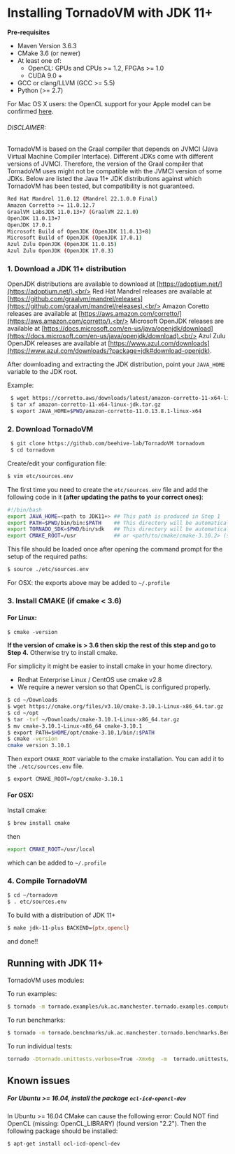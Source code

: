 # Installing TornadoVM with JDK 11+

**Pre-requisites**

* Maven Version 3.6.3
* CMake 3.6 (or newer)
* At least one of:
    * OpenCL: GPUs and CPUs >= 1.2, FPGAs >= 1.0
    * CUDA 9.0 +
* GCC or clang/LLVM (GCC >= 5.5)
* Python (>= 2.7)

For Mac OS X users: the OpenCL support for your Apple model can be
confirmed [here](https://support.apple.com/en-gb/HT202823).

###### DISCLAIMER:

TornadoVM is based on the Graal compiler that depends on JVMCI (Java Virtual Machine Compiler Interface). Different JDKs come with different versions of JVMCI. Therefore, the version of the Graal compiler that TornadoVM uses might not be compatible with the JVMCI version of some JDKs. Below are listed the Java 11+ JDK distributions against which TornadoVM has been tested, but compatibility is not guaranteed.

  ```bash
  Red Hat Mandrel 11.0.12 (Mandrel 22.1.0.0 Final)
  Amazon Corretto >= 11.0.12.7
  GraalVM LabsJDK 11.0.13+7 (GraalVM 22.1.0)
  OpenJDK 11.0.13+7
  OpenJDK 17.0.1
  Microsoft Build of OpenJDK (OpenJDK 11.0.13+8)
  Microsoft Build of OpenJDK (OpenJDK 17.0.1)
  Azul Zulu OpenJDK (OpenJDK 11.0.15)
  Azul Zulu OpenJDK (OpenJDK 17.0.3)
  ```

### 1. Download a JDK 11+ distribution

OpenJDK distributions are available to download at [https://adoptium.net/](https://adoptium.net/).<br/>
Red Hat Mandrel releases are available at [https://github.com/graalvm/mandrel/releases](https://github.com/graalvm/mandrel/releases).<br/>
Amazon Coretto releases are available at [https://aws.amazon.com/corretto/](https://aws.amazon.com/corretto/).<br/>
Microsoft OpenJDK releases are available at [https://docs.microsoft.com/en-us/java/openjdk/download](https://docs.microsoft.com/en-us/java/openjdk/download).<br/>
Azul Zulu OpenJDK releases are available at [https://www.azul.com/downloads](https://www.azul.com/downloads/?package=jdk#download-openjdk).

After downloading and extracting the JDK distribution, point your `JAVA_HOME` variable to the JDK root.

Example:
```bash
 $ wget https://corretto.aws/downloads/latest/amazon-corretto-11-x64-linux-jdk.tar.gz
 $ tar xf amazon-corretto-11-x64-linux-jdk.tar.gz
 $ export JAVA_HOME=$PWD/amazon-corretto-11.0.13.8.1-linux-x64
```

### 2. Download TornadoVM

```bash
 $ git clone https://github.com/beehive-lab/TornadoVM tornadovm
 $ cd tornadovm
```

Create/edit your configuration file:
```bash
$ vim etc/sources.env
```

The first time you need to create the `etc/sources.env` file and add the following code in it **(after updating the paths to your correct ones)**:

```bash
#!/bin/bash
export JAVA_HOME=<path to JDK11+> ## This path is produced in Step 1
export PATH=$PWD/bin/bin:$PATH    ## This directory will be automatically generated during Tornado compilation
export TORNADO_SDK=$PWD/bin/sdk   ## This directory will be automatically generated during Tornado compilation
export CMAKE_ROOT=/usr            ## or <path/to/cmake/cmake-3.10.2> (see step 4)
```

This file should be loaded once after opening the command prompt for the setup of the required paths:

```bash
$ source ./etc/sources.env
```

For OSX: the exports above may be added to `~/.profile`

### 3. Install CMAKE (if cmake < 3.6)

#### For Linux:
```
$ cmake -version
```

**If the version of cmake is > 3.6 then skip the rest of this step and go to Step 4.**
Otherwise try to install cmake.

For simplicity it might be easier to install cmake in your home directory.

* Redhat Enterprise Linux / CentOS use cmake v2.8
* We require a newer version so that OpenCL is configured properly.

```bash
$ cd ~/Downloads
$ wget https://cmake.org/files/v3.10/cmake-3.10.1-Linux-x86_64.tar.gz
$ cd ~/opt
$ tar -tvf ~/Downloads/cmake-3.10.1-Linux-x86_64.tar.gz
$ mv cmake-3.10.1-Linux-x86_64 cmake-3.10.1
$ export PATH=$HOME/opt/cmake-3.10.1/bin/:$PATH
$ cmake -version
cmake version 3.10.1
```

Then export `CMAKE_ROOT` variable to the cmake installation. You can add it to the `./etc/sources.env` file.

```bash
$ export CMAKE_ROOT=/opt/cmake-3.10.1
```

#### For OSX:

Install cmake:
```bash
$ brew install cmake
```
then

```bash
export CMAKE_ROOT=/usr/local
```
which can be added to `~/.profile`

### 4. Compile TornadoVM

```bash
$ cd ~/tornadovm
$ . etc/sources.env
```

To build with a distribution of JDK 11+

```bash
$ make jdk-11-plus BACKEND={ptx,opencl}
```

and done!!


## Running with JDK 11+


TornadoVM uses modules:

To run examples:

```bash
$ tornado -m tornado.examples/uk.ac.manchester.tornado.examples.compute.MatrixMultiplication2D 512
```

To run benchmarks:

```bash
$ tornado -m tornado.benchmarks/uk.ac.manchester.tornado.benchmarks.BenchmarkRunner dft
```

To run individual tests:

```bash
tornado -Dtornado.unittests.verbose=True -Xmx6g  -m  tornado.unittests/uk.ac.manchester.tornado.unittests.tools.TornadoTestRunner uk.ac.manchester.tornado.unittests.arrays.TestArrays
```


## Known issues

##### For Ubuntu >= 16.04, install the package  `ocl-icd-opencl-dev`

In Ubuntu >= 16.04 CMake can cause the following error:  Could NOT find OpenCL (missing: OpenCL_LIBRARY) (found version "2.2"). Then the following package should be installed:

```bash
$ apt-get install ocl-icd-opencl-dev
```
